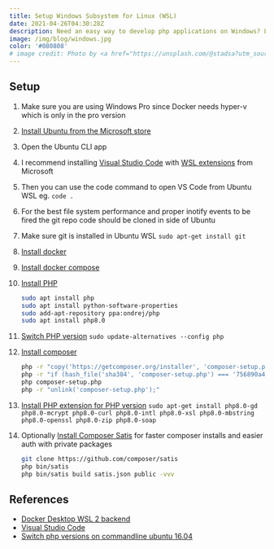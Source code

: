 ```yaml
---
title: Setup Windows Subsystem for Linux (WSL)
date: 2021-04-26T04:30:28Z
description: Need an easy way to develop php applications on Windows? Learn how to setup WSL for PHP development.
image: /img/blog/windows.jpg
color: '#080808'
# image credit: Photo by <a href="https://unsplash.com/@stadsa?utm_source=unsplash&utm_medium=referral&utm_content=creditCopyText">Tadas Sar</a> on <a href="https://unsplash.com/s/photos/windows?utm_source=unsplash&utm_medium=referral&utm_content=creditCopyText">Unsplash</a>
---
```


## Setup

1. Make sure you are using Windows Pro since Docker needs hyper-v which is only in the pro version
2. [Install Ubuntu from the Microsoft store](https://www.microsoft.com/p/ubuntu-2004-lts/9n6svws3rx71)
3. Open the Ubuntu CLI app
4. I recommend installing [Visual Studio Code](https://code.visualstudio.com/) with [WSL extensions](https://code.visualstudio.com/docs/remote/wsl) from Microsoft
5. Then you can use the code command to open VS Code from Ubuntu WSL eg. `code .`
6. For the best file system performance and proper inotify events to be fired the git repo code should be cloned in side of Ubuntu
7. Make sure git is installed in Ubuntu WSL
   `sudo apt-get install git`
8. [Install docker](https://docs.docker.com/engine/install/ubuntu/)
9. [Install docker compose](https://docs.docker.com/compose/install/)

10. [Install PHP](https://www.tecmint.com/install-different-php-versions-in-ubuntu/)

    ```bash
    sudo apt install php
    sudo apt install python-software-properties
    sudo add-apt-repository ppa:ondrej/php
    sudo apt install php8.0
    ```

11. [Switch PHP version](https://stackoverflow.com/questions/42619312/switch-php-versions-on-commandline-ubuntu-16-04/48336881#48336881)
    `sudo update-alternatives --config php`
12. [Install composer](https://getcomposer.org/download/)

    ```bash
    php -r "copy('https://getcomposer.org/installer', 'composer-setup.php');"
    php -r "if (hash_file('sha384', 'composer-setup.php') === '756890a4488ce9024fc62c56153228907f1545c228516cbf63f885e036d37e9a59d27d63f46af1d4d07ee0f76181c7d3') { echo 'Installer verified'; } else { echo 'Installer corrupt'; unlink('composer-setup.php'); } echo PHP_EOL;"
    php composer-setup.php
    php -r "unlink('composer-setup.php');"
    ```

13. [Install PHP extension for PHP version](https://magento.stackexchange.com/questions/123246/magento-2-php-extensions-missing/134259#134259)
    `sudo apt-get install php8.0-gd php8.0-mcrypt php8.0-curl php8.0-intl php8.0-xsl php8.0-mbstring php8.0-openssl php8.0-zip php8.0-soap`
14. Optionally [Install Composer Satis](https://alanstorm.com/magento_2_composer_marketplace_and_local_satis_mirrors/) for faster composer installs and easier auth with private packages

    ```bash
    git clone https://github.com/composer/satis
    php bin/satis
    php bin/satis build satis.json public -vvv
    ```

## References

- [Docker Desktop WSL 2 backend](https://docs.docker.com/docker-for-windows/wsl/)
- [Visual Studio Code](https://code.visualstudio.com/docs/remote/wsl)
- [Switch php versions on commandline ubuntu 16.04](https://stackoverflow.com/a/48336881)
